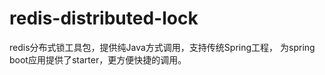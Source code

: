 # redis-distributed-lock
redis分布式锁工具包，提供纯Java方式调用，支持传统Spring工程，  为spring boot应用提供了starter，更方便快捷的调用。
